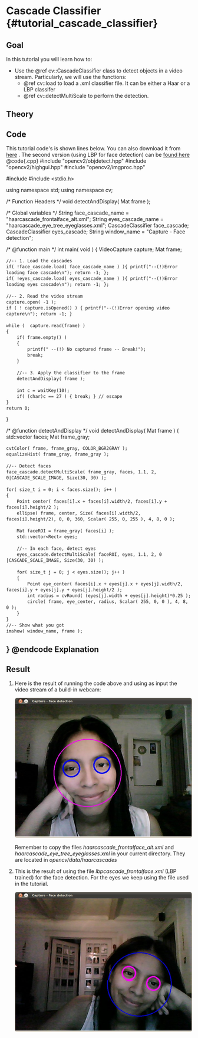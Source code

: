 Cascade Classifier {#tutorial_cascade_classifier}
==================

Goal
----

In this tutorial you will learn how to:

-   Use the @ref cv::CascadeClassifier class to detect objects in a video stream. Particularly, we
    will use the functions:
    -   @ref cv::load to load a .xml classifier file. It can be either a Haar or a LBP classifer
    -   @ref cv::detectMultiScale to perform the detection.

Theory
------

Code
----

This tutorial code's is shown lines below. You can also download it from
[here](https://github.com/Itseez/opencv/tree/master/samples/cpp/tutorial_code/objectDetection/objectDetection.cpp)
. The second version (using LBP for face detection) can be [found
here](https://github.com/Itseez/opencv/tree/master/samples/cpp/tutorial_code/objectDetection/objectDetection2.cpp)
@code{.cpp}
#include "opencv2/objdetect.hpp"
#include "opencv2/highgui.hpp"
#include "opencv2/imgproc.hpp"

#include <iostream>
#include <stdio.h>

using namespace std;
using namespace cv;

/* Function Headers */
void detectAndDisplay( Mat frame );

/* Global variables */
String face_cascade_name = "haarcascade_frontalface_alt.xml";
String eyes_cascade_name = "haarcascade_eye_tree_eyeglasses.xml";
CascadeClassifier face_cascade;
CascadeClassifier eyes_cascade;
String window_name = "Capture - Face detection";

/* @function main */
int main( void )
{
    VideoCapture capture;
    Mat frame;

    //-- 1. Load the cascades
    if( !face_cascade.load( face_cascade_name ) ){ printf("--(!)Error loading face cascade\n"); return -1; };
    if( !eyes_cascade.load( eyes_cascade_name ) ){ printf("--(!)Error loading eyes cascade\n"); return -1; };

    //-- 2. Read the video stream
    capture.open( -1 );
    if ( ! capture.isOpened() ) { printf("--(!)Error opening video capture\n"); return -1; }

    while (  capture.read(frame) )
    {
        if( frame.empty() )
        {
            printf(" --(!) No captured frame -- Break!");
            break;
        }

        //-- 3. Apply the classifier to the frame
        detectAndDisplay( frame );

        int c = waitKey(10);
        if( (char)c == 27 ) { break; } // escape
    }
    return 0;
}

/* @function detectAndDisplay */
void detectAndDisplay( Mat frame )
{
    std::vector<Rect> faces;
    Mat frame_gray;

    cvtColor( frame, frame_gray, COLOR_BGR2GRAY );
    equalizeHist( frame_gray, frame_gray );

    //-- Detect faces
    face_cascade.detectMultiScale( frame_gray, faces, 1.1, 2, 0|CASCADE_SCALE_IMAGE, Size(30, 30) );

    for( size_t i = 0; i < faces.size(); i++ )
    {
        Point center( faces[i].x + faces[i].width/2, faces[i].y + faces[i].height/2 );
        ellipse( frame, center, Size( faces[i].width/2, faces[i].height/2), 0, 0, 360, Scalar( 255, 0, 255 ), 4, 8, 0 );

        Mat faceROI = frame_gray( faces[i] );
        std::vector<Rect> eyes;

        //-- In each face, detect eyes
        eyes_cascade.detectMultiScale( faceROI, eyes, 1.1, 2, 0 |CASCADE_SCALE_IMAGE, Size(30, 30) );

        for( size_t j = 0; j < eyes.size(); j++ )
        {
            Point eye_center( faces[i].x + eyes[j].x + eyes[j].width/2, faces[i].y + eyes[j].y + eyes[j].height/2 );
            int radius = cvRound( (eyes[j].width + eyes[j].height)*0.25 );
            circle( frame, eye_center, radius, Scalar( 255, 0, 0 ), 4, 8, 0 );
        }
    }
    //-- Show what you got
    imshow( window_name, frame );
}
@endcode
Explanation
-----------

Result
------

1.  Here is the result of running the code above and using as input the video stream of a build-in
    webcam:

    ![image](images/Cascade_Classifier_Tutorial_Result_Haar.jpg)

    Remember to copy the files *haarcascade_frontalface_alt.xml* and
    *haarcascade_eye_tree_eyeglasses.xml* in your current directory. They are located in
    *opencv/data/haarcascades*

2.  This is the result of using the file *lbpcascade_frontalface.xml* (LBP trained) for the face
    detection. For the eyes we keep using the file used in the tutorial.

    ![image](images/Cascade_Classifier_Tutorial_Result_LBP.jpg)


